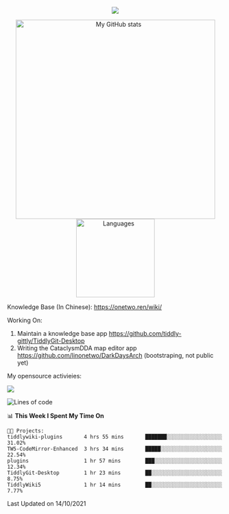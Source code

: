 <a href="https://github.com/linonetwo">
    <p align="center">
        <img src="https://github-profile-trophy.vercel.app/?username=linonetwo&column=7&theme=onedark"/>
    </p>
</a>
<a align="center" href="https://github.com/linonetwo">
  <p align="center">
    <img src="https://github-readme-stats.vercel.app/api?username=linonetwo&show_icons=true&count_private=true" alt="My GitHub stats" width="465"/>
    <img src="https://github-readme-stats.vercel.app/api/top-langs/?username=linonetwo&layout=compact&langs_count=10" alt="Languages" height="183">
  </p>
</a>

Knowledge Base (In Chinese): https://onetwo.ren/wiki/

Working On: 

1. Maintain a knowledge base app https://github.com/tiddly-gittly/TiddlyGit-Desktop
1. Writing the CataclysmDDA map editor app https://github.com/linonetwo/DarkDaysArch (bootstraping, not public yet)

My opensource activieies:

![](https://visitor-badge.glitch.me/badge?page_id=linonetwo.linonetwo)

<!--START_SECTION:waka-->
![Lines of code](https://img.shields.io/badge/From%20Hello%20World%20I%27ve%20Written-2.5%20million%20lines%20of%20code-blue)

📊 **This Week I Spent My Time On** 

```text
🐱‍💻 Projects: 
tiddlywiki-plugins       4 hrs 55 mins       ███████░░░░░░░░░░░░░░░░░░   31.02% 
TW5-CodeMirror-Enhanced  3 hrs 34 mins       █████░░░░░░░░░░░░░░░░░░░░   22.54% 
plugins                  1 hr 57 mins        ███░░░░░░░░░░░░░░░░░░░░░░   12.34% 
TiddlyGit-Desktop        1 hr 23 mins        ██░░░░░░░░░░░░░░░░░░░░░░░   8.75% 
TiddlyWiki5              1 hr 14 mins        ██░░░░░░░░░░░░░░░░░░░░░░░   7.77%

```


 Last Updated on 14/10/2021
<!--END_SECTION:waka-->
